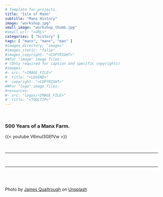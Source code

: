 ```yaml
---
# Template for projects.
title: "Isle of Mann"
subtitle: "Manx History"
image: "workshop.jpg"
small_image: "workshop_thumb.jpg"
#small_url: "<URL>"
categories: [ "history" ]
tags: [ "manx", "mann", "man" ]
#images_directory; "images"
#images_static: "false"
#images_copyright: "<COPYRIGHT>"
##For "image" image files:
# (Only required for caption and specific copyrights)
#images:
#- src: "<IMAGE_FILE>"
#  title: "<LEGEND>"
#  copyright: "<COPYRIGHT>"
##For "logo" image files:
#resources:
#- src: "logos/<IMAGE_FILE>"
#  title: "<TOOLTIP>"
---
```


<br>

### 500 Years of a Manx Farm.  

{{< youtube V6mul3GEfVw >}}  

<br>

---

<br> 

---



<br>
<br>
<br>
<span>Photo by <a href="https://unsplash.com/@jamesq?utm_source=unsplash&amp;utm_medium=referral&amp;utm_content=creditCopyText" data-jzz-gui-player="true">James Qualtrough</a> on <a href="https://unsplash.com/s/photos/isle-of-man?utm_source=unsplash&amp;utm_medium=referral&amp;utm_content=creditCopyText" data-jzz-gui-player="true">Unsplash</a></span>

